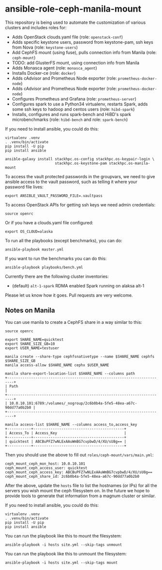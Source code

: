 # ansible-role-ceph-manila-mount

This repository is being used to automate the customization of various clusters
and includes roles for:

* Adds OpenStack clouds.yaml file (role: `openstack-conf`)
* Adds specific keystone users, password from keystone-pam, ssh keys from Nova
  (role: `keystone-users`)
* Add CephFS mount (using fuse), pulls connection info from Manila
  (role: `ceph-mount`)
* TODO: add GlusterFS mount, using connection info from Manila
* Adds Monasca agent (role: `monasca_agent`)
* Installs Docker-ce (role: `docker`)
* Adds cAdvisor and Prometheus Node exporter (role: `prometheus-docker-node`)
* Adds cAdvisor and Prometheus Node exporter (role: `prometheus-docker-node`)
* Configures Prometheus and Grafana (role: `prometheus-server`)
* Configures spark to use a Python34 virtualenv, restarts Spark, adds some
  ssh keys to hadoop and centos users (role: `hibd-spark`)
* Installs, configures and runs spark-bench and HiBD's spark microbenchmarks
  (role: `hibd-bench` and role: `spark-bench`)

If you need to install ansible, you could do this:

	virtualenv .venv
	. .venv/bin/activate
	pip install -U pip
	pip install ansible

    ansible-galaxy install stackhpc.os-config stackhpc.os-keypair-login \
                           stackhpc.os-keystone-pam stackhpc.os-manila-mount

To access the vault protected passwords in the groupvars, we need to give
ansible access to the vault password, such as telling it where your password
file lives:

    export ANSIBLE_VAULT_PASSWORD_FILE=.vaultpass

To access OpenStack APIs for getting ssh keys we need admin credentials:

    source openrc

Or if you have a clouds.yaml file configured:

    export OS_CLOUD=alaska

To run all the playbooks (except benchmarks), you can do:

    ansible-playbook master.yml

If you want to run the benchmarks you can do this:

    ansible-playbook playbooks/bench.yml

Currently there are the following cluster inventories:

* (default) `alt-1-spark` RDMA enabled Spark running on alaksa alt-1

Please let us know how it goes. Pull requests are very welcome.

## Notes on Manila

You can use manila to create a CephFS share in a way similar to this:

	source openrc

	export SHARE_NAME=quicktest
	export SHARE_SIZE_GB=10
	export USER_NAME=testuser

	manila create --share-type cephfsnativetype --name $SHARE_NAME cephfs $SHARE_SIZE_GB
	manila access-allow $SHARE_NAME cephx $USER_NAME

	manila share-export-location-list $SHARE_NAME --columns path
	+-------------------------------------------------------------------------+
	| Path                                                                    |
	+-------------------------------------------------------------------------+
	| 10.0.10.101:6789:/volumes/_nogroup/2c6b0b4a-5fe5-48ea-a67c-90dd77a0b2b0 |
	+-------------------------------------------------------------------------+

	manila access-list $SHARE_NAME --columns access_to,access_key
	+-----------+------------------------------------------+
	| Access_To | Access_Key                               |
	+-----------+------------------------------------------+
	| quicktest | ABCBuPFZ7wNLExAAuWmBG7cvpbwD/4/XU/sU8g== |
	+-----------+------------------------------------------+

Then you should use the above to fill out ``roles/ceph-mount/vars/main.yml``:

	ceph_mount_ceph_mon_host: 10.0.10.101
	ceph_mount_ceph_access_user: quicktest
	ceph_mount_ceph_access_key: ABCBuPFZ7wNLExAAuWmBG7cvpbwD/4/XU/sU8g==
	ceph_mount_ceph_share_id: 2c6b0b4a-5fe5-48ea-a67c-90dd77a0b2b0

After the above, update the ``hosts`` file to list the hostnames (or IPs)
for all the servers you wish mount the ceph filesystem on. In the future
we hope to provide tools to generate that information from a magnum
cluster or similar.

If you need to install ansible, you could do this:

	virtualenv .venv
	. .venv/bin/activate
	pip install -U pip
	pip install ansible

You can run the playbook like this to mount the filesystem:

	ansible-playbook -i hosts site.yml --skip-tags unmount

You can run the playbook like this to unmount the filesystem:

	ansible-playbook -i hosts site.yml --skip-tags mount
